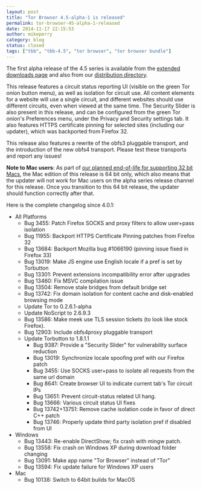 ```yaml
---
layout: post
title: "Tor Browser 4.5-alpha-1 is released"
permalink: tor-browser-45-alpha-1-released
date: 2014-11-17 22:15:53
author: mikeperry
category: blog
status: closed
tags: ["tbb", "tbb-4.5", "tor browser", "tor browser bundle"]
---
```


The first alpha release of the 4.5 series is available from the [extended downloads page](https://www.torproject.org/projects/torbrowser.html.en#downloads-alpha) and also from our [distribution directory](https://www.torproject.org/dist/torbrowser/4.5-alpha-1/).

This release features a circuit status reporting UI (visible on the green Tor onion button menu), as well as isolation for circuit use. All content elements for a website will use a single circuit, and different websites should use different circuits, even when viewed at the same time. The Security Slider is also present in this release, and can be configured from the green Tor onion's Preferences menu, under the Privacy and Security settings tab. It also features HTTPS certificate pinning for selected sites (including our updater), which was backported from Firefox 32.

This release also features a rewrite of the obfs3 pluggable transport, and the introduction of the new obfs4 transport. Please test these transports and report any issues!

**Note to Mac users**: As part of [our planned end-of-life for supporting 32 bit Macs](https://blog.torproject.org/blog/end-life-plan-tor-browser-32-bit-macs), the Mac edition of this release is 64 bit only, which also means that the updater will not work for Mac users on the alpha series release channel for this release. Once you transition to this 64 bit release, the updater should function correctly after that.

Here is the complete changelog since 4.0.1:

-   All Platforms
    -   Bug 3455: Patch Firefox SOCKS and proxy filters to allow user+pass isolation
    -   Bug 11955: Backport HTTPS Certificate Pinning patches from Firefox 32
    -   Bug 13684: Backport Mozilla bug \#1066190 (pinning issue fixed in Firefox 33)
    -   Bug 13019: Make JS engine use English locale if a pref is set by Torbutton
    -   Bug 13301: Prevent extensions incompatibility error after upgrades
    -   Bug 13460: Fix MSVC compilation issue
    -   Bug 13504: Remove stale bridges from default bridge set
    -   Bug 13742: Fix domain isolation for content cache and disk-enabled browsing mode
    -   Update Tor to 0.2.6.1-alpha
    -   Update NoScript to 2.6.9.3
    -   Bug 13586: Make meek use TLS session tickets (to look like stock Firefox).
    -   Bug 12903: Include obfs4proxy pluggable transport
    -   Update Torbutton to 1.8.1.1
        -   Bug 9387: Provide a "Security Slider" for vulnerability surface reduction
        -   Bug 13019: Synchronize locale spoofing pref with our Firefox patch
        -   Bug 3455: Use SOCKS user+pass to isolate all requests from the same url domain
        -   Bug 8641: Create browser UI to indicate current tab's Tor circuit IPs
        -   Bug 13651: Prevent circuit-status related UI hang.
        -   Bug 13666: Various circuit status UI fixes
        -   Bug 13742+13751: Remove cache isolation code in favor of direct C++ patch
        -   Bug 13746: Properly update third party isolation pref if disabled from UI
-   Windows
    -   Bug 13443: Re-enable DirectShow; fix crash with mingw patch.
    -   Bug 13558: Fix crash on Windows XP during download folder changing
    -   Bug 13091: Make app name "Tor Browser" instead of "Tor"
    -   Bug 13594: Fix update failure for Windows XP users
-   Mac
    -   Bug 10138: Switch to 64bit builds for MacOS

